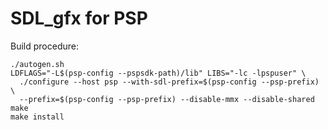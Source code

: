 # SDL_gfx for PSP

Build procedure:

```shell
./autogen.sh
LDFLAGS="-L$(psp-config --pspsdk-path)/lib" LIBS="-lc -lpspuser" \
  ./configure --host psp --with-sdl-prefix=$(psp-config --psp-prefix) \
  --prefix=$(psp-config --psp-prefix) --disable-mmx --disable-shared
make
make install
```
